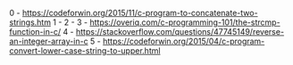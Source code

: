 0 - https://codeforwin.org/2015/11/c-program-to-concatenate-two-strings.htm
1 -
2 -
3 - https://overiq.com/c-programming-101/the-strcmp-function-in-c/
4 - https://stackoverflow.com/questions/47745149/reverse-an-integer-array-in-c
5 - https://codeforwin.org/2015/04/c-program-convert-lower-case-string-to-upper.html
